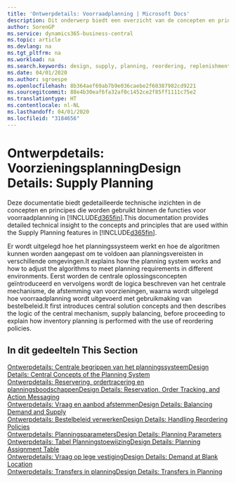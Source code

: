 ```yaml
---
title: 'Ontwerpdetails: Voorraadplanning | Microsoft Docs'
description: Dit onderwerp biedt een overzicht van de concepten en principes die worden gebruikt binnen de functies voor voorraadplanning in Business Central.
author: SorenGP
ms.service: dynamics365-business-central
ms.topic: article
ms.devlang: na
ms.tgt_pltfrm: na
ms.workload: na
ms.search.keywords: design, supply, planning, reordering, replenishment
ms.date: 04/01/2020
ms.author: sgroespe
ms.openlocfilehash: 8b364aef69ab7b9e036caebe2f60387982cd9221
ms.sourcegitcommit: 88e4b30eaf6fa32af0c1452ce2f85ff1111c75e2
ms.translationtype: HT
ms.contentlocale: nl-NL
ms.lasthandoff: 04/01/2020
ms.locfileid: "3184656"
---
```

# <a name="design-details-supply-planning"></a><span data-ttu-id="da721-103">Ontwerpdetails: Voorzieningsplanning</span><span class="sxs-lookup"><span data-stu-id="da721-103">Design Details: Supply Planning</span></span>
<span data-ttu-id="da721-104">Deze documentatie biedt gedetailleerde technische inzichten in de concepten en principes die worden gebruikt binnen de functies voor voorraadplanning in [!INCLUDE[d365fin](includes/d365fin_md.md)].</span><span class="sxs-lookup"><span data-stu-id="da721-104">This documentation provides detailed technical insight to the concepts and principles that are used within the Supply Planning features in [!INCLUDE[d365fin](includes/d365fin_md.md)].</span></span>  

<span data-ttu-id="da721-105">Er wordt uitgelegd hoe het planningssysteem werkt en hoe de algoritmen kunnen worden aangepast om te voldoen aan planningsvereisten in verschillende omgevingen.</span><span class="sxs-lookup"><span data-stu-id="da721-105">It explains how the planning system works and how to adjust the algorithms to meet planning requirements in different environments.</span></span> <span data-ttu-id="da721-106">Eerst worden de centrale oplossingsconcepten geïntroduceerd en vervolgens wordt de logica beschreven van het centrale mechanisme, de afstemming van voorzieningen, waarna wordt uitgelegd hoe voorraadplanning wordt uitgevoerd met gebruikmaking van bestelbeleid.</span><span class="sxs-lookup"><span data-stu-id="da721-106">It first introduces central solution concepts and then describes the logic of the central mechanism, supply balancing, before proceeding to explain how inventory planning is performed with the use of reordering policies.</span></span>  

## <a name="in-this-section"></a><span data-ttu-id="da721-107">In dit gedeelte</span><span class="sxs-lookup"><span data-stu-id="da721-107">In This Section</span></span>  
[<span data-ttu-id="da721-108">Ontwerpdetails: Centrale begrippen van het planningssysteem</span><span class="sxs-lookup"><span data-stu-id="da721-108">Design Details: Central Concepts of the Planning System</span></span>](design-details-central-concepts-of-the-planning-system.md)  
[<span data-ttu-id="da721-109">Ontwerpdetails: Reservering, ordertracering en planningsboodschappen</span><span class="sxs-lookup"><span data-stu-id="da721-109">Design Details: Reservation, Order Tracking, and Action Messaging</span></span>](design-details-reservation-order-tracking-and-action-messaging.md)  
[<span data-ttu-id="da721-110">Ontwerpdetails: Vraag en aanbod afstemmen</span><span class="sxs-lookup"><span data-stu-id="da721-110">Design Details: Balancing Demand and Supply</span></span>](design-details-balancing-demand-and-supply.md)  
[<span data-ttu-id="da721-111">Ontwerpdetails: Bestelbeleid verwerken</span><span class="sxs-lookup"><span data-stu-id="da721-111">Design Details: Handling Reordering Policies</span></span>](design-details-handling-reordering-policies.md)  
[<span data-ttu-id="da721-112">Ontwerpdetails: Planningsparameters</span><span class="sxs-lookup"><span data-stu-id="da721-112">Design Details: Planning Parameters</span></span>](design-details-planning-parameters.md)  
[<span data-ttu-id="da721-113">Ontwerpdetails: Tabel Planningstoewijzing</span><span class="sxs-lookup"><span data-stu-id="da721-113">Design Details: Planning Assignment Table</span></span>](design-details-planning-assignment-table.md)  
[<span data-ttu-id="da721-114">Ontwerpdetails: Vraag op lege vestiging</span><span class="sxs-lookup"><span data-stu-id="da721-114">Design Details: Demand at Blank Location</span></span>](design-details-demand-at-blank-location.md)  
[<span data-ttu-id="da721-115">Ontwerpdetails: Transfers in planning</span><span class="sxs-lookup"><span data-stu-id="da721-115">Design Details: Transfers in Planning</span></span>](design-details-transfers-in-planning.md)
